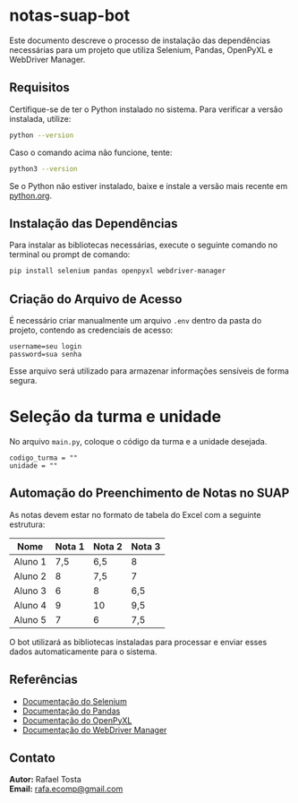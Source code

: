 # notas-suap-bot


Este documento descreve o processo de instalação das dependências necessárias para um projeto que utiliza Selenium, Pandas, OpenPyXL e WebDriver Manager.

## Requisitos

Certifique-se de ter o Python instalado no sistema. Para verificar a versão instalada, utilize:

```sh
python --version
```

Caso o comando acima não funcione, tente:

```sh
python3 --version
```

Se o Python não estiver instalado, baixe e instale a versão mais recente em [python.org](https://www.python.org/downloads/).

## Instalação das Dependências

Para instalar as bibliotecas necessárias, execute o seguinte comando no terminal ou prompt de comando:

```sh
pip install selenium pandas openpyxl webdriver-manager
```


## Criação do Arquivo de Acesso

É necessário criar manualmente um arquivo `.env` dentro da pasta do projeto, contendo as credenciais de acesso:

```
username=seu login
password=sua senha
```

Esse arquivo será utilizado para armazenar informações sensíveis de forma segura.

# Seleção da turma e unidade

No arquivo `main.py`, coloque o código da turma e a unidade desejada.

```
codigo_turma = ""
unidade = ""
```

## Automação do Preenchimento de Notas no SUAP

As notas devem estar no formato de tabela do Excel com a seguinte estrutura:

| Nome      | Nota 1 | Nota 2 | Nota 3 |
|-----------|--------|--------|--------|
| Aluno 1   | 7,5    | 6,5    | 8      |
| Aluno 2   | 8      | 7,5    | 7      |
| Aluno 3   | 6      | 8      | 6,5    |
| Aluno 4   | 9      | 10     | 9,5    |
| Aluno 5   | 7      | 6      | 7,5    |


O bot utilizará as bibliotecas instaladas para processar e enviar esses dados automaticamente para o sistema.

## Referências
- [Documentação do Selenium](https://www.selenium.dev/documentation/)
- [Documentação do Pandas](https://pandas.pydata.org/docs/)
- [Documentação do OpenPyXL](https://openpyxl.readthedocs.io/en/stable/)
- [Documentação do WebDriver Manager](https://github.com/SergeyPirogov/webdriver_manager)

## Contato

**Autor:** Rafael Tosta  
**Email:** [rafa.ecomp@gmail.com](mailto:rafa.ecomp@gmail.com)

